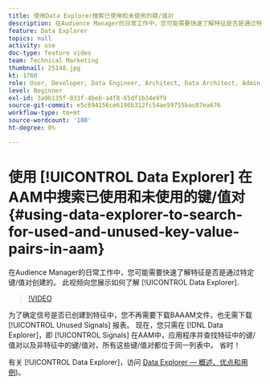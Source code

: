 ```yaml
---
title: 使用Data Explorer搜索已使用和未使用的键/值对
description: 在Audience Manager的日常工作中，您可能需要快速了解特征是否是通过特定键/值对创建的。 此视频向您展示如何了解Data Explorer。
feature: Data Explorer
topics: null
activity: use
doc-type: feature video
team: Technical Marketing
thumbnail: 25148.jpg
kt: 1760
role: User, Developer, Data Engineer, Architect, Data Architect, Admin, Leader
level: Beginner
exl-id: 3a9b135f-033f-4beb-a4f8-65df1b34e9f9
source-git-commit: e5c694156ce6196b312fc54ae59755bac07ea676
workflow-type: tm+mt
source-wordcount: '180'
ht-degree: 0%

---
```


# 使用 [!UICONTROL Data Explorer] 在AAM中搜索已使用和未使用的键/值对 {#using-data-explorer-to-search-for-used-and-unused-key-value-pairs-in-aam}

在Audience Manager的日常工作中，您可能需要快速了解特征是否是通过特定键/值对创建的。 此视频向您展示如何了解 [!UICONTROL Data Explorer].

>[!VIDEO](https://video.tv.adobe.com/v/25148/?quality=12)

为了确定信号是否已创建到特征中，您不再需要下载BAAAM文件，也无需下载 [!UICONTROL Unused Signals] 报表。 现在，您只需在 [!DNL Data Explorer]，即 [!UICONTROL Signals] 在AAM中，应用程序并查找特征中的键/值对以及非特征中的键/值对，所有这些键/值对都位于同一列表中。 省时！

有关 [!UICONTROL Data Explorer]，访问 [Data Explorer — 概述、优点和用例](https://experienceleague.adobe.com/docs/audience-manager/user-guide/features/data-explorer/data-explorer-overview.html?lang=en))。
